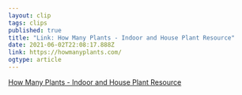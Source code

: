 ```yaml
---
layout: clip 
tags: clips 
published: true 
title: "Link: How Many Plants - Indoor and House Plant Resource" 
date: 2021-06-02T22:08:17.888Z 
link: https://howmanyplants.com/ 
ogtype: article 
---
```

[How Many Plants - Indoor and House Plant Resource](https://howmanyplants.com/) 

